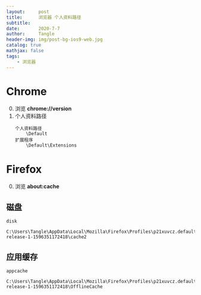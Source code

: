 ```yaml
---
layout:     post
title:      浏览器 个人资料路径
subtitle:   
date:       2020-7-7
author:     Tangle
header-img: img/post-bg-ios9-web.jpg
catalog: true
mathjax: false
tags:
    - 浏览器
---
```


# Chrome

0. 浏览 **chrome://version**
0. 个人资料路径
    ```
    个人资料路径
        \Default
    扩展程序
        \Default\Extensions
    ```

# Firefox

0. 浏览 **about:cache**

## 磁盘

```
disk
    C:\Users\Tangle\AppData\Local\Mozilla\Firefox\Profiles\p21xuvcz.default-release-1-1596351172418\cache2
```

## 应用缓存

```
appcache
    C:\Users\Tangle\AppData\Local\Mozilla\Firefox\Profiles\p21xuvcz.default-release-1-1596351172418\OfflineCache
```


